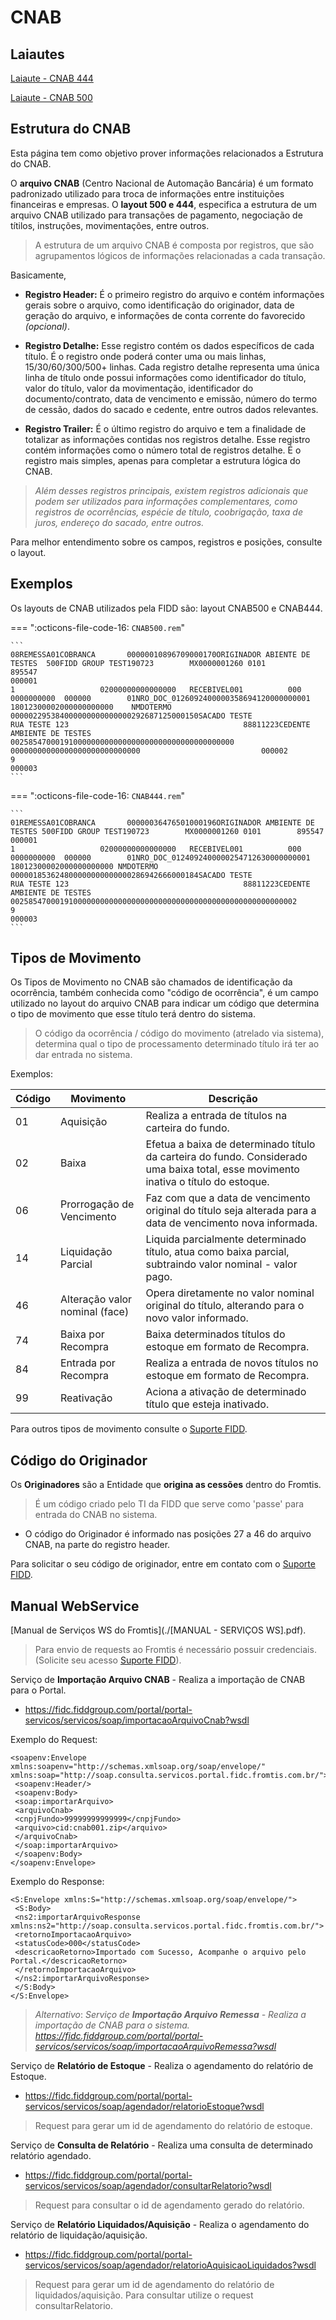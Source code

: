 # CNAB

## Laiautes

[Laiaute - CNAB 444](./CNAB444_REMESSA_FIDD.pdf)

[Laiaute - CNAB 500](./CNAB500_REMESSA_FIDD.pdf)

## Estrutura do CNAB

Esta página tem como objetivo prover informações relacionados a Estrutura do CNAB.

O **arquivo CNAB** (Centro Nacional de Automação Bancária) é um formato padronizado utilizado para troca de informações entre instituições financeiras e empresas. O **layout 500 e 444**, especifica a estrutura de um arquivo CNAB utilizado para transações de pagamento, negociação de títilos, instruções, movimentações, entre outros.
> A estrutura de um arquivo CNAB é composta por registros, que são agrupamentos lógicos de informações relacionadas a cada transação.

Basicamente,

- **Registro Header:** É o primeiro registro do arquivo e contém informações gerais sobre o arquivo, como identificação do originador, data de geração do arquivo, e informações de conta corrente do favorecido *(opcional)*.
    
- **Registro Detalhe:** Esse registro contém os dados específicos de cada título. É o registro onde poderá conter uma ou mais linhas, 15/30/60/300/500+ linhas. Cada registro detalhe representa uma única linha de título onde possui informações como identificador do título, valor do título, valor da movimentação, identificador do documento/contrato, data de vencimento e emissão, número do termo de cessão, dados do sacado e cedente, entre outros dados relevantes.
    
- **Registro Trailer:** É o último registro do arquivo e tem a finalidade de totalizar as informações contidas nos registros detalhe. Esse registro contém informações como o número total de registros detalhe. É o registro mais simples, apenas para completar a estrutura lógica do CNAB.

>*Além desses registros principais, existem registros adicionais que podem ser utilizados para informações complementares, como registros de ocorrências, espécie de título, coobrigação, taxa de juros, endereço do sacado, entre outros.*

Para melhor entendimento sobre os campos, registros e posições, consulte o layout.

## Exemplos

Os layouts de CNAB utilizados pela FIDD são: layout CNAB500 e CNAB444.

=== ":octicons-file-code-16: `CNAB500.rem`"
 
 
	```
    08REMESSA01COBRANCA       00000010896709000170ORIGINADOR ABIENTE DE TESTES  500FIDD GROUP TEST190723        MX0000001260 0101        895547                                                                                                                                                                                                                                                                                                                                                                   000001     
	1                   02000000000000000   RECEBIVEL001          000                 0000000000  000000        01NRO_DOC_0126092400000358694120000000001 18012300002000000000000    NMDOTERMO      000002295384000000000000000292687125000150SACADO TESTE                            RUA TESTE 123                                       88811223CEDENTE AMBIENTE DE TESTES                    00258547000191000000000000000000000000000000000000        00000000000000000000000000000                           000002
	9                                                                                                                                                                                                                                                                                                                                                                                                                                                                                                             000003
	```

=== ":octicons-file-code-16: `CNAB444.rem`"
 
 
	```
    01REMESSA01COBRANCA       00000036476501000196ORIGINADOR AMBIENTE DE TESTES 500FIDD GROUP TEST190723        MX0000001260 0101        895547                                                                                                                                                                                                                                                                                                           000001
    1                   02000000000000000   RECEBIVEL001          000                 0000000000  000000        01NRO_DOC_0124092400000254712630000000001 18012300002000000000000 NMDOTERMO         000001853624800000000000000286942666000184SACADO TESTE                            RUA TESTE 123                                       88811223CEDENTE AMBIENTE DE TESTES                    0025854700019100000000000000000000000000000000000000000000000002
    9                                                                                                                                                                                                                                                                                                                                                                                                                                                     000003
	```

## Tipos de Movimento

Os Tipos de Movimento no CNAB são chamados de identificação da ocorrência, também conhecida como "código de ocorrência", é um campo utilizado no layout do arquivo CNAB para indicar um código que determina o tipo de movimento que esse título terá dentro do sistema.
> O código da ocorrência / código do movimento (atrelado via sistema), determina qual o tipo de processamento determinado título irá ter ao dar entrada no sistema.
 
Exemplos:

|Código|Movimento|Descrição|
|----------------|-------------------------------|-----------------------------|
|01|Aquisição|Realiza a entrada de títulos na carteira do fundo.        |
|02|Baixa|Efetua a baixa de determinado título da carteira do fundo. Considerado uma baixa total, esse movimento inativa o título do estoque.          |
|06|Prorrogação de Vencimento|Faz com que a data de vencimento original do título seja alterada para a data de vencimento nova informada.|
|14|Liquidação Parcial|Liquida parcialmente determinado título, atua como baixa parcial, subtraindo valor nominal - valor pago.|
|46|Alteração valor nominal (face)|Opera diretamente no valor nominal original do título, alterando para o novo valor informado.|
|74|Baixa por Recompra|Baixa determinados títulos do estoque em formato de Recompra.|
|84|Entrada por Recompra|Realiza a entrada de novos títulos no estoque em formato de Recompra.|
|99|Reativação|Aciona a ativação de determinado título que esteja inativado.|

Para outros tipos de movimento consulte o [Suporte FIDD](mailto:nicolas.schmidt@fiddgroup.com).

## Código do Originador
Os **Originadores** são a Entidade que **origina as cessões** dentro do Fromtis.
> É um código criado pelo TI da FIDD que serve como 'passe' para entrada do CNAB no sistema.

- O código do Originador é informado nas posições 27 a 46 do arquivo CNAB, na parte do registro header.

Para solicitar o seu código de originador, entre em contato com o [Suporte FIDD](mailto:nicolas.schmidt@fiddgroup.com).


## Manual WebService

[Manual de Serviços WS do Fromtis](./[MANUAL - SERVIÇOS WS].pdf).

>Para envio de requests ao Fromtis é necessário possuir credenciais.
>(Solicite seu acesso  [Suporte FIDD](mailto:nicolas.schmidt@fiddgroup.com)).

Serviço de **Importação Arquivo CNAB** - Realiza a importação de CNAB para o Portal.

- https://fidc.fiddgroup.com/portal/portal-servicos/servicos/soap/importacaoArquivoCnab?wsdl

Exemplo do Request:

    <soapenv:Envelope xmlns:soapenv="http://schemas.xmlsoap.org/soap/envelope/" 
    xmlns:soap="http://soap.consulta.servicos.portal.fidc.fromtis.com.br/">
     <soapenv:Header/>
     <soapenv:Body>
     <soap:importarArquivo>
     <arquivoCnab>
     <cnpjFundo>99999999999999</cnpjFundo>
     <arquivo>cid:cnab001.zip</arquivo>
     </arquivoCnab>
     </soap:importarArquivo>
     </soapenv:Body>
    </soapenv:Envelope>


Exemplo do Response:

    <S:Envelope xmlns:S="http://schemas.xmlsoap.org/soap/envelope/">
     <S:Body>
     <ns2:importarArquivoResponse xmlns:ns2="http://soap.consulta.servicos.portal.fidc.fromtis.com.br/">
     <retornoImportacaoArquivo>
     <statusCode>000</statusCode>
     <descricaoRetorno>Importado com Sucesso, Acompanhe o arquivo pelo 
    Portal.</descricaoRetorno>
     </retornoImportacaoArquivo>
     </ns2:importarArquivoResponse>
     </S:Body>
    </S:Envelope>


> *Alternativo*:
>*Serviço de **Importação Arquivo Remessa** - Realiza a importação de CNAB para o sistema.*
>*https://fidc.fiddgroup.com/portal/portal-servicos/servicos/soap/importacaoArquivoRemessa?wsdl*

Serviço de **Relatório de Estoque** - Realiza o agendamento do relatório de Estoque.
- https://fidc.fiddgroup.com/portal/portal-servicos/servicos/soap/agendador/relatorioEstoque?wsdl
> Request para gerar um id de agendamento do relatório de estoque.

Serviço de **Consulta de Relatório** - Realiza uma consulta de determinado relatório agendado.
- https://fidc.fiddgroup.com/portal/portal-servicos/servicos/soap/agendador/consultarRelatorio?wsdl
> Request para consultar o id de agendamento gerado do relatório.

Serviço de **Relatório Liquidados/Aquisição** - Realiza o agendamento do relatório de liquidação/aquisição.
- https://fidc.fiddgroup.com/portal/portal-servicos/servicos/soap/agendador/relatorioAquisicaoLiquidados?wsdl
> Request para gerar um id de agendamento do relatório de liquidados/aquisição. Para consultar utilize o request consultarRelatorio.
